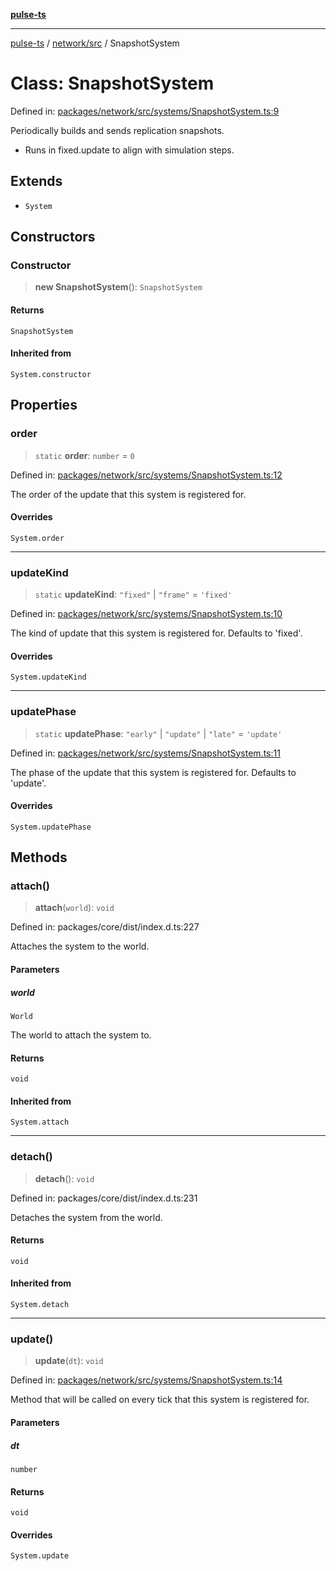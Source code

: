 [**pulse-ts**](../../../README.md)

***

[pulse-ts](../../../README.md) / [network/src](../README.md) / SnapshotSystem

# Class: SnapshotSystem

Defined in: [packages/network/src/systems/SnapshotSystem.ts:9](https://github.com/jlehett/pulse-ts/blob/d786433c7cb88fe7c30a7029f46dff58815931cc/packages/network/src/systems/SnapshotSystem.ts#L9)

Periodically builds and sends replication snapshots.

- Runs in fixed.update to align with simulation steps.

## Extends

- `System`

## Constructors

### Constructor

> **new SnapshotSystem**(): `SnapshotSystem`

#### Returns

`SnapshotSystem`

#### Inherited from

`System.constructor`

## Properties

### order

> `static` **order**: `number` = `0`

Defined in: [packages/network/src/systems/SnapshotSystem.ts:12](https://github.com/jlehett/pulse-ts/blob/d786433c7cb88fe7c30a7029f46dff58815931cc/packages/network/src/systems/SnapshotSystem.ts#L12)

The order of the update that this system is registered for.

#### Overrides

`System.order`

***

### updateKind

> `static` **updateKind**: `"fixed"` \| `"frame"` = `'fixed'`

Defined in: [packages/network/src/systems/SnapshotSystem.ts:10](https://github.com/jlehett/pulse-ts/blob/d786433c7cb88fe7c30a7029f46dff58815931cc/packages/network/src/systems/SnapshotSystem.ts#L10)

The kind of update that this system is registered for.
Defaults to 'fixed'.

#### Overrides

`System.updateKind`

***

### updatePhase

> `static` **updatePhase**: `"early"` \| `"update"` \| `"late"` = `'update'`

Defined in: [packages/network/src/systems/SnapshotSystem.ts:11](https://github.com/jlehett/pulse-ts/blob/d786433c7cb88fe7c30a7029f46dff58815931cc/packages/network/src/systems/SnapshotSystem.ts#L11)

The phase of the update that this system is registered for.
Defaults to 'update'.

#### Overrides

`System.updatePhase`

## Methods

### attach()

> **attach**(`world`): `void`

Defined in: packages/core/dist/index.d.ts:227

Attaches the system to the world.

#### Parameters

##### world

`World`

The world to attach the system to.

#### Returns

`void`

#### Inherited from

`System.attach`

***

### detach()

> **detach**(): `void`

Defined in: packages/core/dist/index.d.ts:231

Detaches the system from the world.

#### Returns

`void`

#### Inherited from

`System.detach`

***

### update()

> **update**(`dt`): `void`

Defined in: [packages/network/src/systems/SnapshotSystem.ts:14](https://github.com/jlehett/pulse-ts/blob/d786433c7cb88fe7c30a7029f46dff58815931cc/packages/network/src/systems/SnapshotSystem.ts#L14)

Method that will be called on every tick that this system is registered for.

#### Parameters

##### dt

`number`

#### Returns

`void`

#### Overrides

`System.update`
